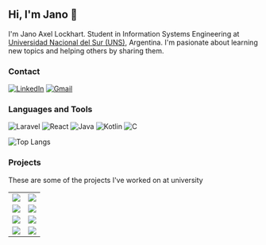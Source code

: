 ## Hi, I'm Jano :wave: ##
I'm Jano Axel Lockhart. Student in Information Systems Engineering at <a href="https://uns.edu.ar/">Universidad Nacional del Sur (UNS)</a>, Argentina.
I'm pasionate about learning new topics and helping others by sharing them.

### Contact

[![LinkedIn](https://img.shields.io/badge/LinkedIn-0077B5?style=for-the-badge&logo=linkedin&logoColor=white)](https://www.linkedin.com/in/janolockhart/)
[![Gmail](https://img.shields.io/badge/Gmail-F32413?style=for-the-badge&logo=gmail&logoColor=white)](mailto:janolockhart@gmail.com)



### Languages and Tools ###

![Laravel](https://img.shields.io/badge/laravel-%23FF2D20.svg?style=for-the-badge&logo=laravel&logoColor=white)
![React](https://img.shields.io/badge/react-%2320232a.svg?style=for-the-badge&logo=react&logoColor=%2361DAFB)
![Java](https://img.shields.io/badge/java-red?style=for-the-badge)
![Kotlin](https://img.shields.io/badge/kotlin-%237F52FF.svg?style=for-the-badge&logo=kotlin&logoColor=white)
![C](https://img.shields.io/badge/c-%2300599C.svg?style=for-the-badge&logo=c&logoColor=white)

![Top Langs](https://github-readme-stats.vercel.app/api/top-langs/?username=JanoALockhart&layout=compact)

### Projects ###
These are some of the projects I've worked on at university

<table>
    <tr>
        <td>
            <a href="https://github.com/JanoALockhart/ProyectoReactLibreria2023"><img src="https://github-readme-stats.vercel.app/api/pin/?username=JanoALockhart&repo=ProyectoReactLibreria2023"></a>
        </td>
        <td>
            <a href="https://github.com/JanoALockhart/ProyectoLaravelLibreria2023"><img src="https://github-readme-stats.vercel.app/api/pin/?username=JanoALockhart&repo=ProyectoLaravelLibreria2023"></a>
        </td>
    </tr>
    <tr>
        <td>
            <a href="https://github.com/JanoALockhart/ProyectoPSSObraSocial"><img src="https://github-readme-stats.vercel.app/api/pin/?username=JanoALockhart&repo=ProyectoPSSObraSocial"></a>
        </td>
        <td>
            <a href="https://github.com/elagarrigue/AyDS23-Winchester3"><img src="https://github-readme-stats.vercel.app/api/pin/?username=elagarrigue&repo=AyDS23-Winchester3"></a>
        </td>
    </tr>
    <tr>
        <td>
            <a href="https://github.com/JanoALockhart/PROYECTO-SO"><img src="https://github-readme-stats.vercel.app/api/pin/?username=JanoALockhart&repo=PROYECTO-SO"></a>
        </td>
        <td>
            <a href="https://github.com/JanoALockhart/ProyectoODC2021"><img src="https://github-readme-stats.vercel.app/api/pin/?username=JanoALockhart&repo=ProyectoODC2021"></a>
        </td>
    </tr>
    <tr>
        <td>
            <a href="https://github.com/JanoALockhart/tdp-proyecto-3"><img src="https://github-readme-stats.vercel.app/api/pin/?username=JanoALockhart&repo=tdp-proyecto-3"></a>
        </td>
        <td>
            <a href="https://github.com/JanoALockhart/tdp-proyecto-2"><img src="https://github-readme-stats.vercel.app/api/pin/?username=JanoALockhart&repo=tdp-proyecto-2"></a>
        </td>
    </tr>
</table>






